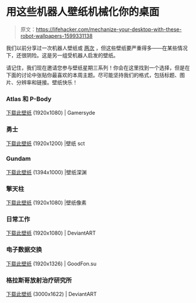 # 用这些机器人壁纸机械化你的桌面

> 原文：<https://lifehacker.com/mechanize-your-desktop-with-these-robot-wallpapers-1599331138>

我们以前分享过一次机器人壁纸或 [两次](http://lifehacker.com/robots-are-taking-over-your-desktop-in-these-wallpapers-5928849) ，但这些壁纸要严重得多——在某些情况下，还很阴险。这是另一组受机器人启发的壁纸。



请记住，我们现在邀请您参与壁纸星期三系列！你会在这里找到一个选择，但是在下面的讨论中张贴你最喜欢的本周主题。尽可能坚持我们的格式，包括标题、图片、分辨率和链接。壁纸快乐！

### Atlas 和 P-Body

[下载此壁纸](http://images.gamersyde.com/image_portal_2-15179-2070_0010.jpg) (1920x1080) | Gamersyde

### 勇士

[下载此壁纸](http://www.wallpapersct.com/wallpaper/robot-warrior.html) (1920x1200) |壁纸 sct

### Gundam

[下载此壁纸](http://wall.alphacoders.com/big.php?i=50791) (1394x1000) |壁纸深渊

### 擎天柱

[下载此壁纸](http://wallpaperpixel.com/transformers-3-optimus-prime-battle-armed-wallpaper.html) (1920x1080) |壁纸像素

### 日常工作

[下载此壁纸](http://t1na.deviantart.com/art/Everyday-job-315897226) (1920x1080) | DeviantART

### 电子数据交换

[下载此壁纸](http://www.goodfon.su/wallpaper/dr-eva-edi-mass-effect-bioware.html) (1920x1326) | GoodFon.su

### 格拉斯哥放射治疗研究所

[下载此壁纸](http://thekeyofe.deviantart.com/art/Gir-124600680) (3000x1622) | DeviantART